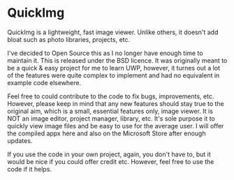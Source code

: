 # QuickImg
QuickImg is a lightweight, fast image viewer. Unlike others, it doesn't add bloat such as photo libraries, projects, etc.

I've decided to Open Source this as I no longer have enough time to maintain it. This is released under the BSD licence. It was originally meant to be a quick & easy project for me to learn UWP, however, it turnes out a lot of the features were quite complex to implement and had no equivalent in example code elsewhere.

Feel free to could contribute to the code to fix bugs, improvements, etc. However, please keep in mind that any new features should stay true to the original aim, which is a small, essential features only, image viewer. It is NOT an image editor, project manager, library, etc. It's sole purpose it to quickly view image files and be easy to use for the average user. I will offer the compiled appx here and also on the Microsoft Store after enough updates.

If you use the code in  your own project, again, you don't have to, but it would be nice if you could offer credit etc. However, feel free to use the code if it helps.
